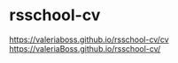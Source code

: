# rsschool-cv
https://valeriaboss.github.io/rsschool-cv/cv
https://valeriaBoss.github.io/rsschool-cv/
